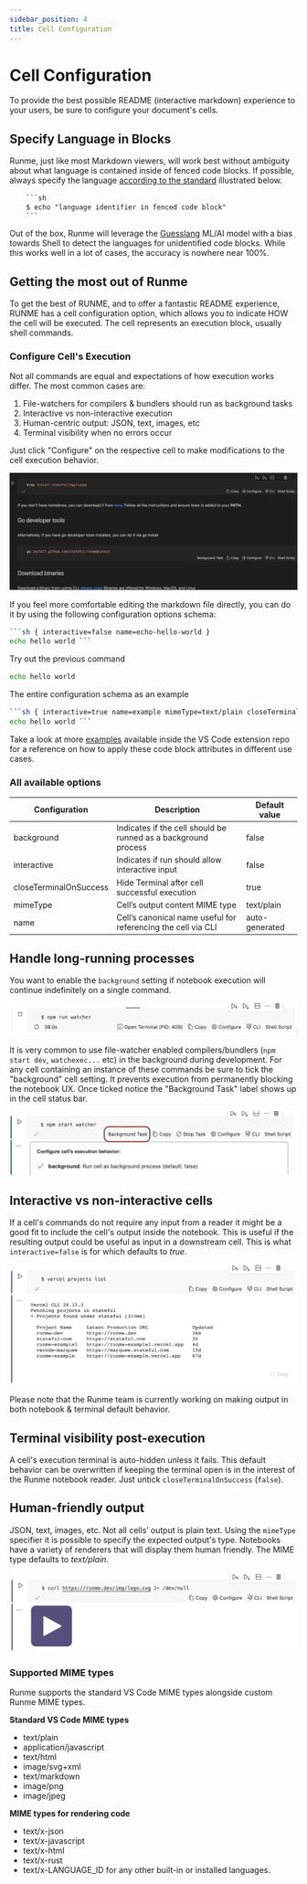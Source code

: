 ```yaml
---
sidebar_position: 4
title: Cell Configuration
---
```


# Cell Configuration

To provide the best possible README (interactive markdown) experience to your users, be sure to configure your document's cells.

## Specify Language in Blocks

Runme, just like most Markdown viewers, will work best without ambiguity about what language is contained inside of fenced code blocks. If possible, always specify the language [according to the standard](https://www.markdownguide.org/extended-syntax/#syntax-highlighting) illustrated below.

```
    ```sh
    $ echo "language identifier in fenced code block"
    ```
```

Out of the box, Runme will leverage the [Guesslang](https://github.com/yoeo/guesslang) ML/AI model with a bias towards Shell to detect the languages for unidentified code blocks. While this works well in a lot of cases, the accuracy is nowhere near 100%.


## Getting the most out of Runme

To get the best of RUNME, and to offer a fantastic README experience, RUNME has a cell configuration option, which allows you to indicate HOW the cell will be executed. The cell represents an execution block, usually shell commands.

### Configure Cell's Execution

Not all commands are equal and expectations of how execution works differ. The most common cases are:

1. File-watchers for compilers & bundlers should run as background tasks
2. Interactive vs non-interactive execution
3. Human-centric output: JSON, text, images, etc
4. Terminal visibility when no errors occur

Just click "Configure" on the respective cell to make modifications to the cell execution behavior.

![Configure Cell's Execution in vs code](../static/img/configure-cell-execution.gif)

If you feel more comfortable editing the markdown file directly, you can do it by using the following configuration options schema:

```sh
```sh { interactive=false name=echo-hello-world }
echo hello world ```
```

Try out the previous command

```sh
echo hello world
```

The entire configuration schema as an example

```sh
```sh { interactive=true name=example mimeType=text/plain closeTerminalOnSuccess=false background=false }
echo hello world ```
```

Take a look at more [examples](https://github.com/stateful/vscode-runme/tree/main/examples) available inside the VS Code extension repo for a reference on how to apply these code block attributes in different use cases.

### All available options

| Configuration         | Description                                                    | Default value |
| ------------ | ---------------------------------------------------------------| ------------- |
|  background  | Indicates if the cell should be runned as a background process | false         |
|  interactive | Indicates if run should allow interactive input                | false         |
|  closeTerminalOnSuccess | Hide Terminal after cell successful execution       | true          |
|  mimeType    |  Cell’s output content MIME type                               | text/plain    |
|  name        | Cell’s canonical name useful for referencing the cell via CLI  | auto-generated |


## Handle long-running processes

You want to enable the `background` setting if notebook execution will continue indefinitely on a single command.

![long-running processes in vs code](../static/img/long-running-process.png)

It is very common to use file-watcher enabled compilers/bundlers (`npm start dev`, `watchexec...` etc) in the background during development. For any cell containing an instance of these commands be sure to tick the "background" cell setting. It prevents execution from permanently blocking the notebook UX. Once ticked notice the "Background Task" label shows up in the cell status bar.

![background task process in vs code](../static/img/background-task-process.png)

## Interactive vs non-interactive cells

If a cell's commands do not require any input from a reader it might be a good fit to include the cell's output inside the notebook. This is useful if the resulting output could be useful as input in a downstream cell. This is what `interactive=false` is for which defaults to *true*.

![interactive execution in vs code](../static/img/interactive-execution.png)

Please note that the Runme team is currently working on making output in both notebook & terminal default behavior.

## Terminal visibility post-execution

A cell's execution terminal is auto-hidden unless it fails. This default behavior can be overwritten if keeping the terminal open is in the interest of the Runme notebook reader. Just untick `closeTerminalOnSuccess` (`false`).

## Human-friendly output

JSON, text, images, etc. Not all cells’ output is plain text. Using the `mimeType` specifier it is possible to specify the expected output's type. Notebooks have a variety of renderers that will display them human friendly. The MIME type defaults to *text/plain*.

![Human-centric output](../static/img/human-centric-output.png)

### Supported MIME types

Runme supports the standard VS Code MIME types alongside custom Runme MIME types.

**Standard VS Code MIME types**

* text/plain
* application/javascript
* text/html
* image/svg+xml
* text/markdown
* image/png
* image/jpeg

**MIME types for rendering code**

* text/x-json
* text/x-javascript
* text/x-html
* text/x-rust
* text/x-LANGUAGE_ID for any other built-in or installed languages.
